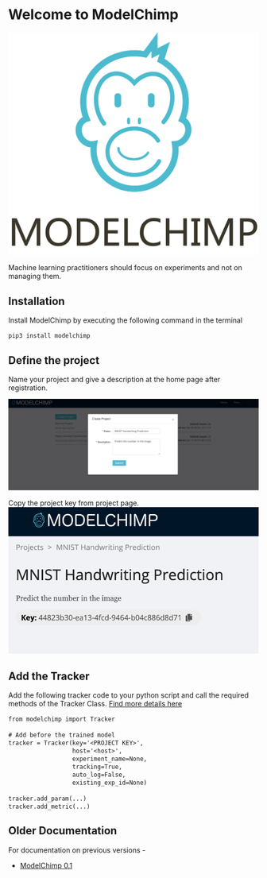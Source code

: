 # Welcome to ModelChimp
![Screenshot](./img/logo.png)


Machine learning practitioners should focus on experiments and not on managing them.

## Installation
Install ModelChimp by executing the following command in the terminal

    pip3 install modelchimp

## Define the project
Name your project and give a description at the home page after registration.

![Screenshot](./img/docs_project_definition.png)

Copy the project key from project page.
![Screenshot](./img/doc_project_key.png)

## Add the Tracker

Add the following tracker code to your python script and call the required methods of the Tracker Class.
[Find more details here](./track.md)

    from modelchimp import Tracker

    # Add before the trained model
    tracker = Tracker(key='<PROJECT KEY>',
                      host='<host>',
                      experiment_name=None,
                      tracking=True,  
                      auto_log=False,
                      existing_exp_id=None)

    tracker.add_param(...)
    tracker.add_metric(...)


## Older Documentation
For documentation on previous versions -

  * [ModelChimp 0.1](https://docs.modelchimp.com/0.1/)
